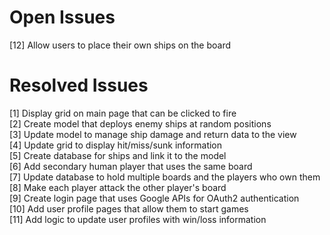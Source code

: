 ﻿# Open Issues
[12] Allow users to place their own ships on the board

# Resolved Issues
[1] Display grid on main page that can be clicked to fire\
[2] Create model that deploys enemy ships at random positions\
[3] Update model to manage ship damage and return data to the view\
[4] Update grid to display hit/miss/sunk information\
[5] Create database for ships and link it to the model\
[6] Add secondary human player that uses the same board\
[7] Update database to hold multiple boards and the players who own them\
[8] Make each player attack the other player's board\
[9] Create login page that uses Google APIs for OAuth2 authentication\
[10] Add user profile pages that allow them to start games\
[11] Add logic to update user profiles with win/loss information